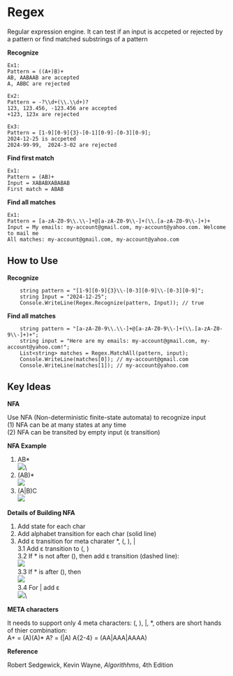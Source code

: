 



# Regex
Regular expression engine.  It can test if an input is accpeted or rejected by a pattern or find matched substrings of a pattern

**Recognize**

    Ex1:
    Pattern = ((A+)B)+
    AB, AABAAB are accepted
    A, ABBC are rejected
    
    Ex2:
    Pattern = -?\\d+(\\.\\d+)?
    123, 123.456, -123.456 are accepted
    +123, 123x are rejected
    
    Ex3:
    Pattern = [1-9][0-9]{3}-[0-1][0-9]-[0-3][0-9];
    2024-12-25 is accpeted
    2024-99-99,  2024-3-02 are rejected

**Find first match**

    Ex1:
    Pattern = (AB)+
    Input = XABABXABABAB
    First match = ABAB

**Find all matches**

    Ex1:
    Pattern = [a-zA-Z0-9\\.\\-]+@[a-zA-Z0-9\\-]+(\\.[a-zA-Z0-9\\-]+)+    
    Input = My emails: my-account@gmail.com, my-account@yahoo.com. Welcome to mail me
    All matches: my-account@gmail.com, my-account@yahoo.com

## How to Use
**Recognize**


        string pattern = "[1-9][0-9]{3}\\-[0-3][0-9]\\-[0-3][0-9]";
        string Input = "2024-12-25";
        Console.WriteLine(Regex.Recognize(pattern, Input)); // true

**Find all matches**


        string pattern = "[a-zA-Z0-9\\.\\-]+@[a-zA-Z0-9\\-]+(\\.[a-zA-Z0-9\\-]+)+";
        string input = "Here are my emails: my-account@gmail.com, my-account@yahoo.com!";
        List<string> matches = Regex.MatchAll(pattern, input);
        Console.WriteLine(matches[0]); // my-account@gmail.com
        Console.WriteLine(matches[1]); // my-account@yahoo.com

## **Key Ideas**

**NFA**

 Use NFA (Non-deterministic finite-state automata) to recognize input\
(1) NFA can be at many states at any time\
(2) NFA can be transited by empty input (ε transition)

**NFA Example**
1.  AB\*\
![](https://r96922081.github.io/images/regex/nfa1.png)\
2.  (AB)\*\
![](https://r96922081.github.io/images/regex/nfa5.png)
3.  (A|B)C\
![](https://r96922081.github.io/images/regex/nfa6.png)

**Details of Building NFA**

1. Add state for each char
2. Add alphabet transition for each char (solid line)
3. Add ε transition for meta charater *, (, ), |\
3.1 Add ε transition to (, )\
3.2 If \* is not after (), then add ε transition (dashed line): \
![](https://r96922081.github.io/images/regex/nfa2.png)\
3.3 If \* is after (), then\
![](https://r96922081.github.io/images/regex/nfa3.png)\
3.4 For | add ε\
![](https://r96922081.github.io/images/regex/nfa4.png)\


**META characters**

It needs to support only 4 meta characters: (, ), |, *,  others are short hands of thier combination:\
A+ = (A)(A)\*
A? = (|A)
A{2-4} = (AA|AAA|AAAA)

**Reference**

Robert Sedgewick, Kevin Wayne, _Algorithhms_, 4th Edition

